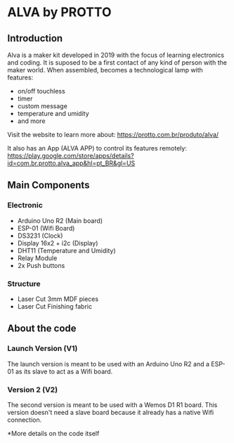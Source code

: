 # ALVA by PROTTO

## Introduction
Alva is a maker kit developed in 2019 with the focus of learning electronics and coding. It is suposed to be a first contact of any kind of person with the maker world. When assembled, becomes a technological lamp with features:

- on/off touchless
- timer
- custom message
- temperature and umidity
- and more

Visit the website to learn more about:
https://protto.com.br/produto/alva/

It also has an App (ALVA APP) to control its features remotely:
https://play.google.com/store/apps/details?id=com.br.protto.alva_app&hl=pt_BR&gl=US

## Main Components

### Electronic
- Arduino Uno R2 (Main board)
- ESP-01 (Wifi Board)
- DS3231 (Clock)
- Display 16x2 + i2c (Display)
- DHT11 (Temperature and Umidity)
- Relay Module
- 2x Push buttons

### Structure
- Laser Cut 3mm MDF pieces
- Laser Cut Finishing fabric

## About the code

### Launch Version (V1)
The launch version is meant to be used with an Arduino Uno R2 and a ESP-01 as its slave to act as a Wifi board.

### Version 2 (V2)
The second version is meant to be used with a Wemos D1 R1 board. This version doesn't need a slave board because it already has a native Wifi connection.

*More details on the code itself
